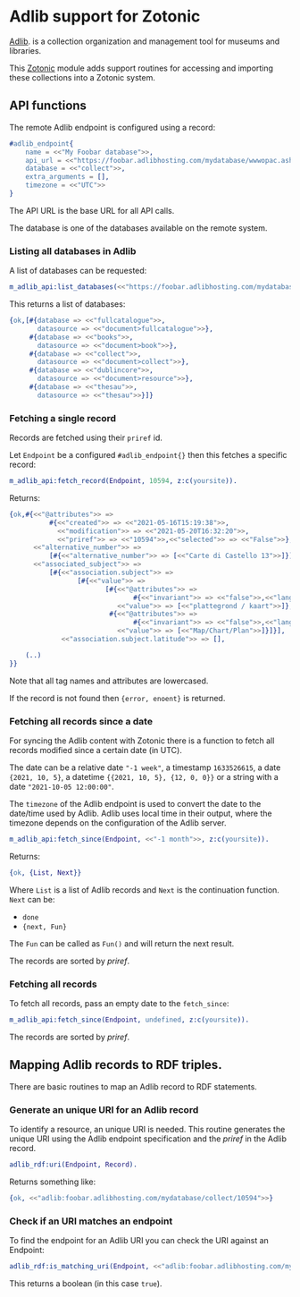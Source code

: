 Adlib support for Zotonic
=========================

[Adlib](http://www.adlibsoft.nl). is a collection organization and management tool for museums and libraries.

This [Zotonic](http://www.zotonic.com) module adds support routines for accessing and importing these collections into a Zotonic system.


## API functions

The remote Adlib endpoint is configured using a record:

```erlang
#adlib_endpoint{
    name = <<"My Foobar database">>,
    api_url = <<"https://foobar.adlibhosting.com/mydatabase/wwwopac.ashx">>,
    database = <<"collect">>,
    extra_arguments = [],
    timezone = <<"UTC">>
}

```

The API URL is the base URL for all API calls.

The database is one of the databases available on the remote system.


### Listing all databases in Adlib

A list of databases can be requested:


```erlang
m_adlib_api:list_databases(<<"https://foobar.adlibhosting.com/mydatabase/wwwopac.ashx">>, z:c(yoursite)).

```

This returns a list of databases:

```erlang
{ok,[#{database => <<"fullcatalogue">>,
       datasource => <<"document>fullcatalogue">>},
     #{database => <<"books">>,
       datasource => <<"document>book">>},
     #{database => <<"collect">>,
       datasource => <<"document>collect">>},
     #{database => <<"dublincore">>,
       datasource => <<"document>resource">>},
     #{database => <<"thesau">>,
       datasource => <<"thesau">>}]}

```


### Fetching a single record

Records are fetched using their `priref` id.

Let `Endpoint` be a configured `#adlib_endpoint{}` then this fetches a specific record:

```erlang
m_adlib_api:fetch_record(Endpoint, 10594, z:c(yoursite)).
```

Returns:

```erlang
{ok,#{<<"@attributes">> =>
          #{<<"created">> => <<"2021-05-16T15:19:38">>,
            <<"modification">> => <<"2021-05-20T16:32:20">>,
            <<"priref">> => <<"10594">>,<<"selected">> => <<"False">>},
      <<"alternative_number">> =>
          [#{<<"alternative_number">> => [<<"Carte di Castello 13">>]}],
      <<"associated_subject">> =>
          [#{<<"association.subject">> =>
                 [#{<<"value">> =>
                        [#{<<"@attributes">> =>
                               #{<<"invariant">> => <<"false">>,<<"lang">> => <<"nl-NL">>},
                           <<"value">> => [<<"plattegrond / kaart">>]},
                         #{<<"@attributes">> =>
                               #{<<"invariant">> => <<"false">>,<<"lang">> => <<"en-GB">>},
                           <<"value">> => [<<"Map/Chart/Plan">>]}]}],
             <<"association.subject.latitude">> => [],

    (..)
}}
```
Note that all tag names and attributes are lowercased.

If the record is not found then `{error, enoent}` is returned.


### Fetching all records since a date

For syncing the Adlib content with Zotonic there is a function to fetch all records
modified since a certain date (in UTC).

The date can be a relative date `"-1 week"`, a timestamp `1633526615`, a date
`{2021, 10, 5}`, a datetime `{{2021, 10, 5}, {12, 0, 0}}` or a string with a date 
`"2021-10-05 12:00:00"`.

The `timezone` of the Adlib endpoint is used to convert the date to the date/time used
by Adlib. Adlib uses local time in their output, where the timezone depends on the
configuration of the Adlib server.

```erlang
m_adlib_api:fetch_since(Endpoint, <<"-1 month">>, z:c(yoursite)).
```

Returns:

```erlang
{ok, {List, Next}}

```

Where `List` is a list of Adlib records and `Next` is the continuation function.
`Next` can be:

- `done`
- `{next, Fun}`

The `Fun` can be called as `Fun()` and will return the next result.

The records are sorted by _priref_.


### Fetching all records

To fetch all records, pass an empty date to the `fetch_since`:

```erlang
m_adlib_api:fetch_since(Endpoint, undefined, z:c(yoursite)).
```

The records are sorted by _priref_.


## Mapping Adlib records to RDF triples.

There are basic routines to map an Adlib record to RDF statements.


### Generate an unique URI for an Adlib record

To identify a resource, an unique URI is needed. This routine generates the unique URI using
the Adlib endpoint specification and the _priref_ in the Adlib record.

```erlang
adlib_rdf:uri(Endpoint, Record).
```

Returns something like:

```erlang
{ok, <<"adlib:foobar.adlibhosting.com/mydatabase/collect/10594">>}

```

### Check if an URI matches an endpoint

To find the endpoint for an Adlib URI you can check the URI against an Endpoint:

```erlang
adlib_rdf:is_matching_uri(Endpoint, <<"adlib:foobar.adlibhosting.com/mydatabase/collect/10594">>).
```

This returns a boolean (in this case `true`).





